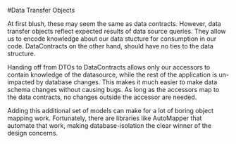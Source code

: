 ﻿#Data Transfer Objects

At first blush, these may seem the same as data contracts. However, data transfer objects reflect expected results
of data source queries. They allow us to encode knowledge about our data stucture for consumption in our code. 
DataContracts on the other hand, should have no ties to the data structure.

Handing off from DTOs to DataContracts allows only our accessors to contain knowledge of the datasource, while the 
rest of the application is un-impacted by database changes. This makes it much easier to make data schema changes
without causing bugs. As long as the accessors map to the data contracts, no changes outside the accessor are needed.

Adding this additional set of models can make for a lot of boring object mapping work. Fortunately, there are libraries
like AutoMapper that automate that work, making database-isolation the clear winner of the design concerns.